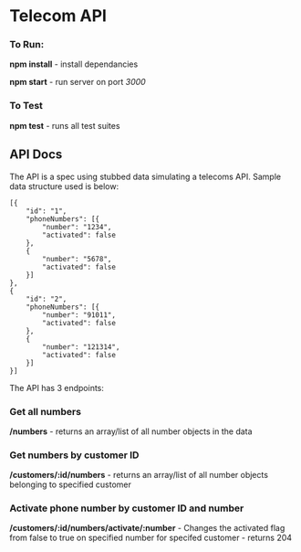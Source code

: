 # Telecom API

### To Run:

**npm install** - install dependancies

**npm start** - run server on port _3000_

### To Test

**npm test** - runs all test suites


## API Docs

The API is a spec using stubbed data simulating a telecoms API. Sample data structure used is below:
```
[{
    "id": "1",
    "phoneNumbers": [{
        "number": "1234",
        "activated": false
    },
    {
        "number": "5678",
        "activated": false
    }]
},
{
    "id": "2",
    "phoneNumbers": [{
        "number": "91011",
        "activated": false
    },
    {
        "number": "121314",
        "activated": false
    }]
}]

```

The API has 3 endpoints:

### Get all numbers

**/numbers** - returns an array/list of all number objects in the data

### Get numbers by customer ID

**/customers/:id/numbers** - returns an array/list of all number objects belonging to specified customer

### Activate phone number by customer ID and number

**/customers/:id/numbers/activate/:number** - Changes the activated flag from false to true on specified number for specifed customer - returns 204